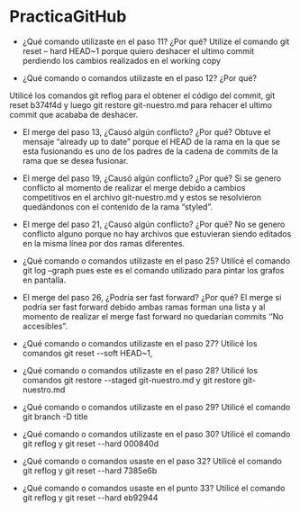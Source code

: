 # PracticaGitHub

-	¿Qué comando utilizaste en el paso 11? ¿Por qué? 
Utilize el comando git reset – hard HEAD~1 porque quiero deshacer el ultimo commit perdiendo los cambios realizados en el working copy

-	¿Qué comando o comandos utilizaste en el paso 12? ¿Por qué? 

Utilicé los comandos git reflog para el obtener el código del commit, git reset b374f4d y luego git restore git-nuestro.md para rehacer el ultimo commit que acababa de deshacer.

-	El merge del paso 13, ¿Causó algún conflicto? ¿Por qué?
Obtuve el mensaje “already up to date” porque el HEAD de la rama en la que se esta fusionando es uno de los padres de la cadena de commits de la rama que se desea fusionar. 

-	El merge del paso 19, ¿Causó algún conflicto? ¿Por qué? 
Si se genero conflicto al momento de realizar el merge debido a cambios competitivos en el archivo git-nuestro.md y estos se resolvieron quedándonos con el contenido de la rama “styled”.

-	El merge del paso 21, ¿Causó algún conflicto? ¿Por qué? 
No se genero conflicto alguno porque no hay archivos que estuvieran siendo editados en la misma línea por dos ramas diferentes.

-	¿Qué comando o comandos utilizaste en el paso 25? 
Utilicé el comando git log –graph pues este es el comando utilizado para pintar los grafos en pantalla.

-	El merge del paso 26, ¿Podría ser fast forward? ¿Por qué?
El merge si podría ser fast forward debido ambas ramas forman una lista y al momento de realizar el merge fast forward no quedarían commits ‘’No accesibles”.

-	¿Qué comando o comandos utilizaste en el paso 27?
Utilicé los comandos git reset --soft HEAD~1, 

-	¿Qué comando o comandos utilizaste en el paso 28?
Utilicé los comandos git restore --staged git-nuestro.md y git restore git-nuestro.md

-	¿Qué comando o comandos utilizaste en el paso 29?
Utilicé el comando git branch -D title

-	¿Qué comando o comandos utilizaste en el paso 30?
Utilicé el comando git reflog y git reset --hard 000840d

-	¿Qué comando o comandos usaste en el paso 32?
Utilicé el comando git reflog y git reset --hard 7385e6b

-	¿Qué comando o comandos usaste en el punto 33?
Utilicé el comando git reflog y git reset --hard eb92944
